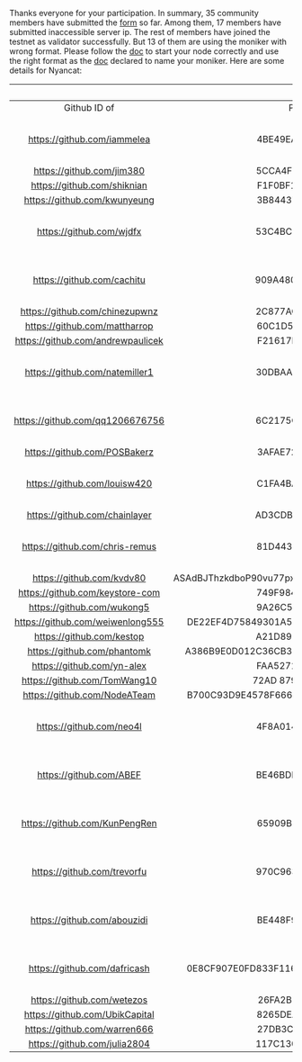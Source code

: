 Thanks everyone for your participation.
In summary, 35 community members have submitted the [form](http://nyancat-irisnet.mikecrm.com/SnqhRqw) so far. Among them, 17 members have submitted inaccessible server ip.  The rest of members have joined the testnet as validator successfully. But 13 of them are using the moniker with wrong format. Please follow the [doc](https://github.com/irisnet/testnets/tree/master/nyancat) to start your node correctly and use the right format as the [doc](https://github.com/irisnet/testnets/tree/master/nyancat/v0.14) declared to name your moniker.
Here are some details for Nyancat:

||| Task 1||| 
|:-:|:-:|:-:|:-:|:-:|
| Github ID  of                 | PGP ID                                   | Link                                                         | Complete | Note | 
| <https://github.com/iammelea>  | 4BE49EABAA41B8BF                         | <http://144.217.215.73:26657/status>               | 1                 | Using a non-conformant moniker        |
<https://github.com/jim380>  | 5CCA4F526B9F85DA                         | <http://144.202.105.89:26657/status>               | 0                 |        |
<https://github.com/shiknian>  | F1F0BF192D84EAC3                         | <http://112.124.202.66:26657/status>               | 0                 |        |
<https://github.com/kwunyeung>  | 3B84437810397048                         | <http://35.194.174.28:26657/status>               | 0                 |        |
| <https://github.com/wjdfx>  | 53C4BC928111B16C                         | <http://172.96.225.241:26657/status>               | 1                 | Using a non-conformant moniker        |
<https://github.com/cachitu>  | 909A480D5643CCC5                         | <http://node01.ip.sx:26657/status>               | 1                 | Using a non-conformant moniker        |
<https://github.com/chinezupwnz>  | 2C877AC873132C91                         | <http://80.241.217.149:26657/status>               | 0                 |        |
<https://github.com/mattharrop>  | 60C1D5AF5EE3F736                         | <http://54.39.190.89:26657/status>               | 0                 |        |
<https://github.com/andrewpaulicek>  | F21617F87E6DAF2A                         | <http://3.122.165.228:26657/status>               | 0                 |        |
<https://github.com/natemiller1>  | 30DBAA0F6C67E4CE                         | <http://3.18.97.182:26657/status>               | 1                 | Using a non-conformant moniker       |<https://github.com/yulidai>  | 53CF46B650F9A40E742163F8D57BF05F937019EC                         | <http://120.26.49.95:26657/status>               | 0                 |        |
<https://github.com/qq1206676756>  | 6C2175C3893D9572                         | <http://106.12.137.32:26657/status>               | 1                 | Using a non-conformant moniker       |
<https://github.com/POSBakerz>  | 3AFAE7268F4DFD10                         | <http://35.246.116.230:26657/status>               | 0                 |        |
<https://github.com/louisw420>  | C1FA4BA040797529                         | <http://140.82.43.113:26657/status>               | 1                 | Using a non-conformant moniker       |
<https://github.com/chainlayer>  | AD3CDBC91802F94A                         | <http://167.71.12.153:26657/status>               | 0                 |        |
<https://github.com/chris-remus>  | 81D443FA08A4A926                         | <http://172.104.128.129:26657/status>               | 1                 | Using a non-conformant moniker       |
<https://github.com/kvdv80>  | ASAdBJThzkdboP90vu77pxOO80nnu_rFcR_5vnJp12CNbQo                         | <http://85.214.113.186:26657/status>               | 0                 |        |
<https://github.com/keystore-com>  | 749F98409D48C495                         | <http://847.52.27.73:26657/status>               | 0                 |        |
<https://github.com/wukong5>  | 9A26C5A2EE8EAFD2                         | <http://47.111.20.50:26657/status>               | 0                 |        |
<https://github.com/weiwenlong555>  | DE22EF4D75849301A5283B143B702801F00074AF                         | <http://47.88.159.6:26657/status>               | 0                 |        |
<https://github.com/kestop>  | A21D897660B856AC| <http://103.25.200.170:26657/status>               | 0                 |        |
<https://github.com/phantomk> | A386B9E0D012C36CB36B671DBF4B1C55A2B62090 | <http://172.81.210.148:26657/status>               | 0                 |        |
<https://github.com/yn-alex> | FAA52713CBDB55F7 | <http://207.180.217.33:26657/status>               | 0                 |        |
<https://github.com/TomWang10> | 72AD 8799 7F28 D5B8 | <http://47.102.203.199:26657/status>               | 0                 |        |
<https://github.com/NodeATeam> | B700C93D9E4578F666108BE80CB9A4E7643FF992 | <http://13.56.7.82:26657/status>               | 1                 |   |
<https://github.com/neo4l> | 4F8A0143E0C438C1 | <http://52.221.222.218:26657/status>               | 1                 |  Using a non-conformant moniker      |
<https://github.com/ABEF> | BE46BDB610AAB0EA | <http://34.90.202.50:26657/status>               | 1                 |  Using a non-conformant moniker      |
<https://github.com/KunPengRen> | 65909B956DF0F488 | <http://47.95.8.12:26657/status>               | 1                 |  Using a non-conformant moniker      |
<https://github.com/trevorfu> | 970C963A17D00645  | <http://159.138.238.167:26657/status>               | 1                 |  Using a non-conformant moniker      |
<https://github.com/abouzidi> | BE448F9ECAB40ABE | <http://144.202.83.235:26657/status>               | 1                 |  Using a non-conformant moniker      |
<https://github.com/dafricash> | 0E8CF907E0FD833F116880F95281C9C7BE5C2646 | <http://95.179.137.7:26657/status>               | 1                 |  Using a non-conformant moniker      |
<https://github.com/wetezos> | 26FA2B24F46A98EF | <http://52.76.43.33:26657/status>               | 0                 |        |
<https://github.com/UbikCapital> | 8265DEAF50B61DF7 | <http://167.86.115.5:26657/status>               | 0                 |        |
<https://github.com/warren666> | 27DB3C341EFE27F0| <http://129.28.168.114:26657/status>               | 0                 |        |
<https://github.com/julia2804> | 117C130C833C1B37 | <http://34.80.218.185:26657/status>               | 1                 |   |
